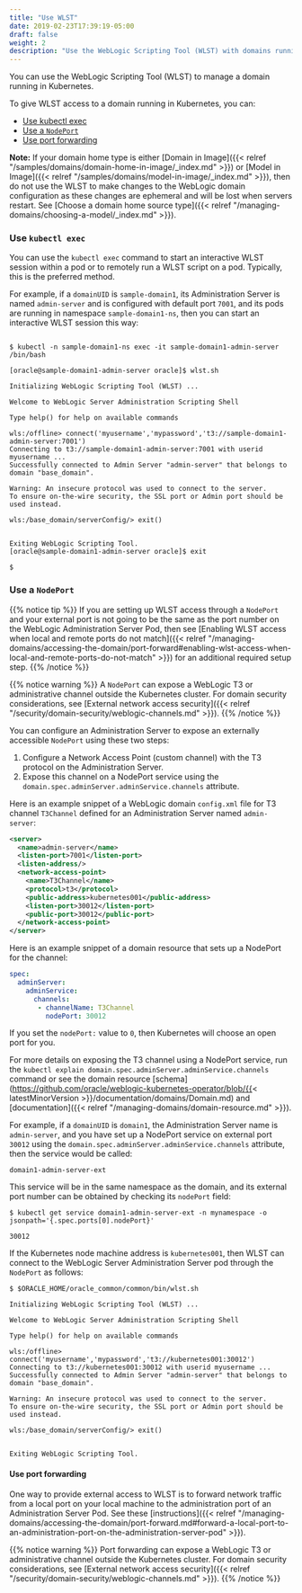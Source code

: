 ```yaml
---
title: "Use WLST"
date: 2019-02-23T17:39:19-05:00
draft: false
weight: 2
description: "Use the WebLogic Scripting Tool (WLST) with domains running in Kubernetes."
---
```


You can use the WebLogic Scripting Tool (WLST) to manage a domain running in Kubernetes.

To give WLST access to a domain running in Kubernetes, you can:

- [Use kubectl exec](#use-kubectl-exec)
- [Use a `NodePort`](#use-a-nodeport)
- [Use port forwarding](#use-port-forwarding)

**Note:**  If your domain home type is either [Domain in Image]({{< relref "/samples/domains/domain-home-in-image/_index.md" >}}) or [Model in Image]({{< relref "/samples/domains/model-in-image/_index.md" >}}), then do not use the WLST to make changes to the WebLogic domain configuration as these changes are ephemeral and will be lost when servers restart. See [Choose a domain home source type]({{< relref "/managing-domains/choosing-a-model/_index.md" >}}).

### Use `kubectl exec`

You can use the `kubectl exec` command to start an interactive WLST session
within a pod or to remotely run a WLST script on a pod.
Typically, this is the preferred method.

For example, if a `domainUID` is `sample-domain1`,
its Administration Server is named `admin-server` and is configured with default port `7001`,
and its pods are running in namespace `sample-domain1-ns`,
then you can start an interactive WLST session this way:

```text

$ kubectl -n sample-domain1-ns exec -it sample-domain1-admin-server /bin/bash

[oracle@sample-domain1-admin-server oracle]$ wlst.sh

Initializing WebLogic Scripting Tool (WLST) ...

Welcome to WebLogic Server Administration Scripting Shell

Type help() for help on available commands

wls:/offline> connect('myusername','mypassword','t3://sample-domain1-admin-server:7001')
Connecting to t3://sample-domain1-admin-server:7001 with userid myusername ...
Successfully connected to Admin Server "admin-server" that belongs to domain "base_domain".

Warning: An insecure protocol was used to connect to the server.
To ensure on-the-wire security, the SSL port or Admin port should be used instead.

wls:/base_domain/serverConfig/> exit()


Exiting WebLogic Scripting Tool.
[oracle@sample-domain1-admin-server oracle]$ exit

$
```

### Use a `NodePort`

{{% notice tip %}}
If you are setting up WLST access through a `NodePort` and your external port
is not going to be the same as the port number on the WebLogic Administration Server Pod, then see
[Enabling WLST access when local and remote ports do not match]({{< relref "/managing-domains/accessing-the-domain/port-forward#enabling-wlst-access-when-local-and-remote-ports-do-not-match" >}})
for an additional required setup step.
{{% /notice %}}

{{% notice warning %}}
A `NodePort` can expose a WebLogic T3 or administrative channel
outside the Kubernetes cluster.
For domain security considerations, see [External network access security]({{< relref "/security/domain-security/weblogic-channels.md" >}}).
{{% /notice %}}

You can configure an Administration Server to expose an
externally accessible `NodePort` using these two steps:

1. Configure a Network Access Point (custom channel) with
  the T3 protocol on the Administration Server.
1. Expose this channel on a NodePort service using
  the `domain.spec.adminServer.adminService.channels` attribute.  

Here is an example snippet of a WebLogic domain `config.xml` file
for T3 channel `T3Channel` defined for an Administration Server named `admin-server`:

```xml
<server>
  <name>admin-server</name>
  <listen-port>7001</listen-port>
  <listen-address/>
  <network-access-point>
    <name>T3Channel</name>
    <protocol>t3</protocol>
    <public-address>kubernetes001</public-address>
    <listen-port>30012</listen-port>
    <public-port>30012</public-port>
  </network-access-point>
</server>
```

Here is an example snippet of a domain resource that
sets up a NodePort for the channel:

```yaml
spec:
  adminServer:
    adminService:
      channels:
       - channelName: T3Channel
         nodePort: 30012
```

If you set the `nodePort:` value to `0`, then Kubernetes will choose
an open port for you.

For more details on exposing the T3 channel using a NodePort service,
run the `kubectl explain domain.spec.adminServer.adminService.channels` command
or see the domain resource [schema](https://github.com/oracle/weblogic-kubernetes-operator/blob/{{< latestMinorVersion >}}/documentation/domains/Domain.md) and [documentation]({{< relref "/managing-domains/domain-resource.md" >}}).

For example, if a `domainUID` is `domain1`,
the Administration Server name is `admin-server`,
and you have set up a NodePort service
on external port `30012` using
the `domain.spec.adminServer.adminService.channels` attribute,
then the service would be called:

```
domain1-admin-server-ext
```

This service will be in the same namespace as the domain, and its external port number can be obtained by checking its `nodePort` field:

```shell
$ kubectl get service domain1-admin-server-ext -n mynamespace -o jsonpath='{.spec.ports[0].nodePort}'
```
```
30012
```

If the Kubernetes node machine address is `kubernetes001`, then WLST can connect to
the WebLogic Server Administration Server pod through the `NodePort` as follows:

```shell
$ $ORACLE_HOME/oracle_common/common/bin/wlst.sh
```
```text
Initializing WebLogic Scripting Tool (WLST) ...

Welcome to WebLogic Server Administration Scripting Shell

Type help() for help on available commands

wls:/offline> connect('myusername','mypassword','t3://kubernetes001:30012')
Connecting to t3://kubernetes001:30012 with userid myusername ...
Successfully connected to Admin Server "admin-server" that belongs to domain "base_domain".

Warning: An insecure protocol was used to connect to the server.
To ensure on-the-wire security, the SSL port or Admin port should be used instead.

wls:/base_domain/serverConfig/> exit()


Exiting WebLogic Scripting Tool.
```

#### Use port forwarding

One way to provide external access to WLST
is to forward network traffic from a local port on your local machine
to the administration port of an Administration Server Pod.
See these [instructions]({{< relref "/managing-domains/accessing-the-domain/port-forward.md#forward-a-local-port-to-an-administration-port-on-the-administration-server-pod" >}}).

{{% notice warning %}}
Port forwarding can expose a WebLogic T3 or administrative channel
outside the Kubernetes cluster.
For domain security considerations, see [External network access security]({{< relref "/security/domain-security/weblogic-channels.md" >}}).
{{% /notice %}}
